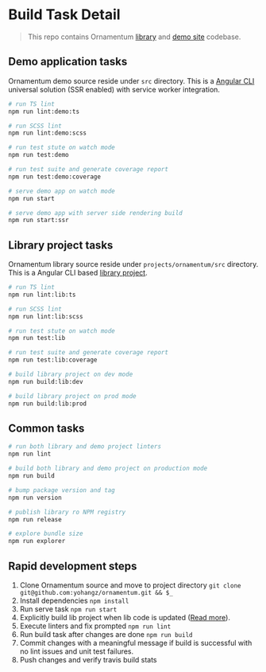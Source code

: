 # Build Task Detail

> This repo contains Ornamentum [library](https://www.npmjs.com/package/ornamentum) and [demo site](http://www.ornamentum.app) codebase.

## Demo application tasks

Ornamentum demo source reside under `src` directory. This is a [Angular CLI](https://github.com/angular/angular-cli) universal solution (SSR enabled) with service worker integration. 

```sh
# run TS lint
npm run lint:demo:ts

# run SCSS lint
npm run lint:demo:scss

# run test stute on watch mode
npm run test:demo

# run test suite and generate coverage report
npm run test:demo:coverage

# serve demo app on watch mode
npm run start

# serve demo app with server side rendering build
npm run start:ssr
```

## Library project tasks

Ornamentum library source reside under `projects/ornamentum/src` directory. This is a Angular CLI based [library project](https://github.com/angular/angular-cli/wiki/stories-create-library).

```sh
# run TS lint
npm run lint:lib:ts

# run SCSS lint
npm run lint:lib:scss

# run test stute on watch mode
npm run test:lib

# run test suite and generate coverage report
npm run test:lib:coverage

# build library project on dev mode
npm run build:lib:dev

# build library project on prod mode
npm run build:lib:prod
```

## Common tasks

```sh
# run both library and demo project linters
npm run lint

# build both library and demo project on production mode
npm run build

# bump package version and tag
npm run version

# publish library ro NPM registry
npm run release

# explore bundle size
npm run explorer
```

## Rapid development steps

1. Clone Ornamentum source and move to project directory `git clone git@github.com:yohangz/ornamentum.git && $_`
2. Install dependencies `npm install`
3. Run serve task `npm run start` 
5. Explicitly build lib project when lib code is updated ([Read more](https://github.com/angular/angular-cli/wiki/stories-create-library#why-do-i-need-to-build-the-library-everytime-i-make-changes)).
6. Execute linters and fix prompted `npm run lint`
6. Run build task after changes are done `npm run build`
7. Commit changes with a meaningful message if build is successful with no lint issues and unit test failures.
8. Push changes and verify travis build stats
